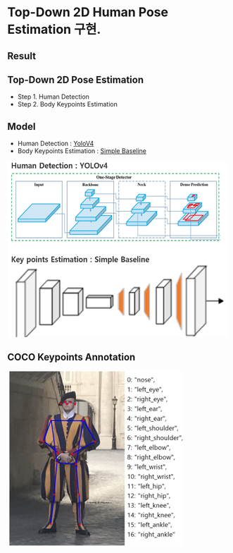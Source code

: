 # Top-Down 2D Human Pose Estimation 구현.

## Result

## Top-Down 2D Pose Estimation

- Step 1. Human Detection
- Step 2. Body Keypoints Estimation

## Model

- Human Detection : <a href="https://github.com/WongKinYiu/PyTorch_YOLOv4">YoloV4</a>
- Body Keypoints Estimation : <a href="https://github.com/microsoft/human-pose-estimation.pytorch">Simple Baseline </a>

<img src="./figures/model.jpg" width="500" height="400">

## COCO Keypoints Annotation

<img src="./figures/coco_keypoints.jpg" width="400" height="400">
